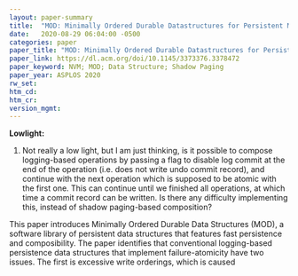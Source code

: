 ```yaml
---
layout: paper-summary
title:  "MOD: Minimally Ordered Durable Datastructures for Persistent Memory"
date:   2020-08-29 06:04:00 -0500
categories: paper
paper_title: "MOD: Minimally Ordered Durable Datastructures for Persistent Memory"
paper_link: https://dl.acm.org/doi/10.1145/3373376.3378472
paper_keyword: NVM; MOD; Data Structure; Shadow Paging
paper_year: ASPLOS 2020
rw_set:
htm_cd:
htm_cr:
version_mgmt:
---
```


**Lowlight:**

1. Not really a low light, but I am just thinking, is it possible to compose logging-based operations by passing a flag
   to disable log commit at the end of the operation (i.e. does not write undo commit record), and continue with the 
   next operation which is supposed to be atomic with the first one. This can continue until we finished all operations,
   at which time a commit record can be written. 
   Is there any difficulty implementing this, instead of shadow paging-based composition?

This paper introduces Minimally Ordered Durable Data Structures (MOD), a software library of persistent data structures 
that features fast persistence and composibility. The paper identifies that conventional logging-based persistence
data structures that implement failure-atomicity have two issues. The first is excessive write orderings, which is caused

